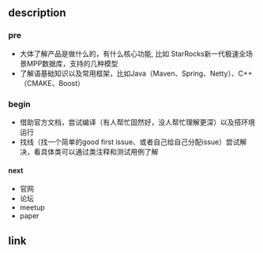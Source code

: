## description

### pre
- 大体了解产品是做什么的，有什么核心功能, 比如 StarRocks新一代极速全场景MPP数据库，支持的几种模型
- 了解语基础知识以及常用框架，比如Java（Maven、Spring、Netty）、C++（CMAKE、Boost）
### begin
- 借助官方文档，尝试编译（有人帮忙固然好，没人帮忙理解更深）以及搭环境运行
- 找线（找一个简单的good first issue、或者自己给自己分配issue）尝试解决，看具体类可以通过类注释和测试用例了解
#### next

- 官网
- 论坛
- meetup
- paper

## link

